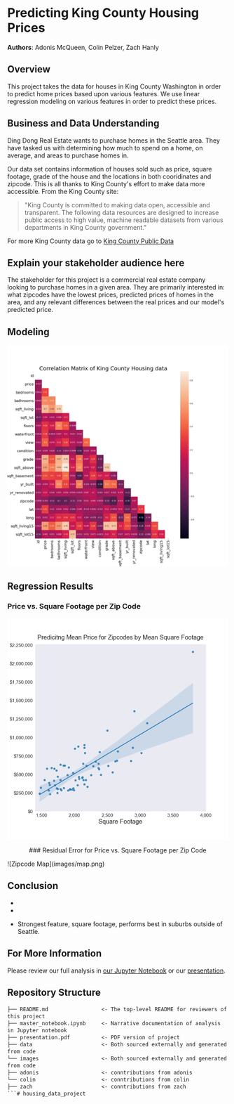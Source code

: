 # Predicting King County Housing Prices

**Authors**: Adonis McQueen, Colin Pelzer, Zach Hanly

## Overview
This project takes the data for houses in King County Washington in order to predict home prices based upon various features. We use linear regression modeling on various features in order to predict these prices. 

## Business and Data Understanding
Ding Dong Real Estate wants to purchase homes in the Seattle area. They have tasked us with determining how much to spend on a home, on average, and areas to purchase homes in. 

Our data set contains information of houses sold such as price, square footage, grade of the house and the locations in both cooridinates and zipcode. This is all thanks to King County's effort to make data more accessible. 
From the King County site:
<blockquote cite="https://kingcounty.gov/about/website/Transparency.aspx">
"King County is committed to making data open, accessible and transparent. The following data resources are designed to increase public access to high value, machine readable datasets from various departments in King County government."</blockquote>

For more King County data go to [King County Public Data](https://kingcounty.gov/services/data.aspx)

## Explain your stakeholder audience here
The stakeholder for this project is a commercial real estate company looking to purchase homes in a given area. They are primarily interested in: what zipcodes have the lowest prices, predicted prices of homes in the area, and any relevant differences between the real prices and our model's predicted price.

## Modeling
![Correlation Heatmap](images/corr_heatmap.png)

## Regression Results
### Price vs. Square Footage per Zip Code
![Zipcode Regression plot](images/zipcode_regression.png)

<p align="center">
    ### Residual Error for Price vs. Square Footage per Zip Code
</p>
![Zipcode Map](images/map.png)

## Conclusion
*

*

* Strongest feature, square footage,  performs best in suburbs outside of Seattle.

## For More Information

Please review our full analysis in [our Jupyter Notebook](./main_notebook.ipynb) or our [presentation](./presentation.pdf).

## Repository Structure

```
├── README.md                 <- The top-level README for reviewers of this project
├── master_notebook.ipynb     <- Narrative documentation of analysis in Jupyter notebook
├── presentation.pdf          <- PDF version of project 
├── data                      <- Both sourced externally and generated from code
└── images                    <- Both sourced externally and generated from code
├── adonis                    <- conntributions from adonis
└── colin                     <- conntributions from colin
├── zach                      <- conntributions from zach
```# housing_data_project
